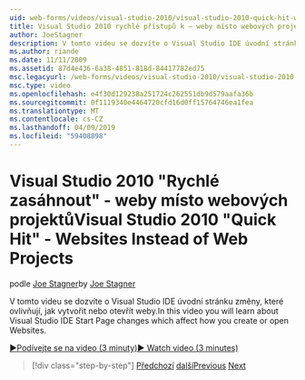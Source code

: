 ```yaml
---
uid: web-forms/videos/visual-studio-2010/visual-studio-2010-quick-hit-websites-instead-of-web-projects
title: Visual Studio 2010 rychlé přístupů k – weby místo webových projektů | Dokumentace Microsoftu
author: JoeStagner
description: V tomto videu se dozvíte o Visual Studio IDE úvodní stránku změny, které ovlivňují, jak vytvořit nebo otevřít weby.
ms.author: riande
ms.date: 11/11/2009
ms.assetid: 87d4e436-6a38-4851-818d-84417782ed75
msc.legacyurl: /web-forms/videos/visual-studio-2010/visual-studio-2010-quick-hit-websites-instead-of-web-projects
msc.type: video
ms.openlocfilehash: e4f30d129238a251724c262551db9d579aafa36b
ms.sourcegitcommit: 0f1119340e4464720cfd16d0ff15764746ea1fea
ms.translationtype: MT
ms.contentlocale: cs-CZ
ms.lasthandoff: 04/09/2019
ms.locfileid: "59408898"
---
```

# <a name="visual-studio-2010-quick-hit---websites-instead-of-web-projects"></a><span data-ttu-id="4cd06-103">Visual Studio 2010 "Rychlé zasáhnout" - weby místo webových projektů</span><span class="sxs-lookup"><span data-stu-id="4cd06-103">Visual Studio 2010 "Quick Hit" - Websites Instead of Web Projects</span></span>

<span data-ttu-id="4cd06-104">podle [Joe Stagner](https://github.com/JoeStagner)</span><span class="sxs-lookup"><span data-stu-id="4cd06-104">by [Joe Stagner](https://github.com/JoeStagner)</span></span>

<span data-ttu-id="4cd06-105">V tomto videu se dozvíte o Visual Studio IDE úvodní stránku změny, které ovlivňují, jak vytvořit nebo otevřít weby.</span><span class="sxs-lookup"><span data-stu-id="4cd06-105">In this video you will learn about Visual Studio IDE Start Page changes which affect how you create or open Websites.</span></span> 

[<span data-ttu-id="4cd06-106">&#9654;Podívejte se na video (3 minuty)</span><span class="sxs-lookup"><span data-stu-id="4cd06-106">&#9654; Watch video (3 minutes)</span></span>](https://channel9.msdn.com/Blogs/ASP-NET-Site-Videos/visual-studio-2010-quick-hit-websites-instead-of-web-projects)

> [!div class="step-by-step"]
> <span data-ttu-id="4cd06-107">[Předchozí](visual-studio-2010-quick-hit-new-multi-targeting.md)
> [další](visual-studio-2010-quick-hit-snippets-intellisense.md)</span><span class="sxs-lookup"><span data-stu-id="4cd06-107">[Previous](visual-studio-2010-quick-hit-new-multi-targeting.md)
[Next](visual-studio-2010-quick-hit-snippets-intellisense.md)</span></span>
